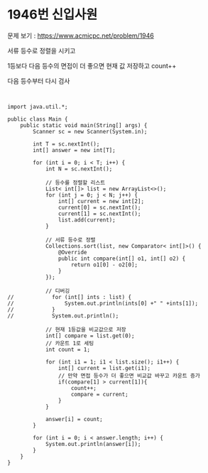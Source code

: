 # 1946번 신입사원

문제 보기 : <https://www.acmicpc.net/problem/1946>

서류 등수로 정렬을 시키고

1등보다 다음 등수의 면접이 더 좋으면 현재 값 저장하고 count++

다음 등수부터 다시 검사

<pre><code>

import java.util.*;

public class Main {
    public static void main(String[] args) {
        Scanner sc = new Scanner(System.in);
        
        int T = sc.nextInt();
        int[] answer = new int[T];

        for (int i = 0; i < T; i++) {
            int N = sc.nextInt();
            
            // 등수를 정렬할 리스트
            List< int[]> list = new ArrayList<>();
            for (int j = 0; j < N; j++) {
                int[] current = new int[2];
                current[0] = sc.nextInt();
                current[1] = sc.nextInt();
                list.add(current);
            }

            // 서류 등수로 정렬
            Collections.sort(list, new Comparator< int[]>() {
                @Override
                public int compare(int[] o1, int[] o2) {
                    return o1[0] - o2[0];
                }
            });

            // 디버깅
//            for (int[] ints : list) {
//                System.out.println(ints[0] +" " +ints[1]);
//            }
//            System.out.println();

            // 현재 1등값을 비교값으로 저장
            int[] compare = list.get(0);
            // 카운트 1로 세팅
            int count = 1;

            for (int i1 = 1; i1 < list.size(); i1++) {
                int[] current = list.get(i1);
                // 만약 면접 등수가 더 좋으면 비교값 바꾸고 카운트 증가
                if(compare[1] > current[1]){
                    count++;
                    compare = current;
                }
            }

            answer[i] = count;
        }

        for (int i = 0; i < answer.length; i++) {
            System.out.println(answer[i]);
        }
    }
}

</code></pre>